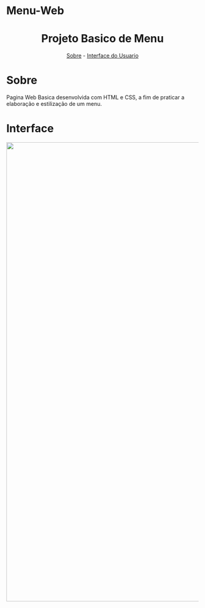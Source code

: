 # Menu-Web
<h1 align="center">Projeto Basico de Menu</h1>
<p align="center">
<a href="#sobre">Sobre</a> - 
<a href="#interface">Interface do Usuario</a>
</p>

# Sobre
Pagina Web Basica desenvolvida com HTML e CSS, a fim de praticar a elaboração e estilização de um menu.

# Interface
<img src="https://user-images.githubusercontent.com/74266068/142685725-fffdcf44-f11a-45c7-a70e-694bbd04682b.PNG" width=1200>
